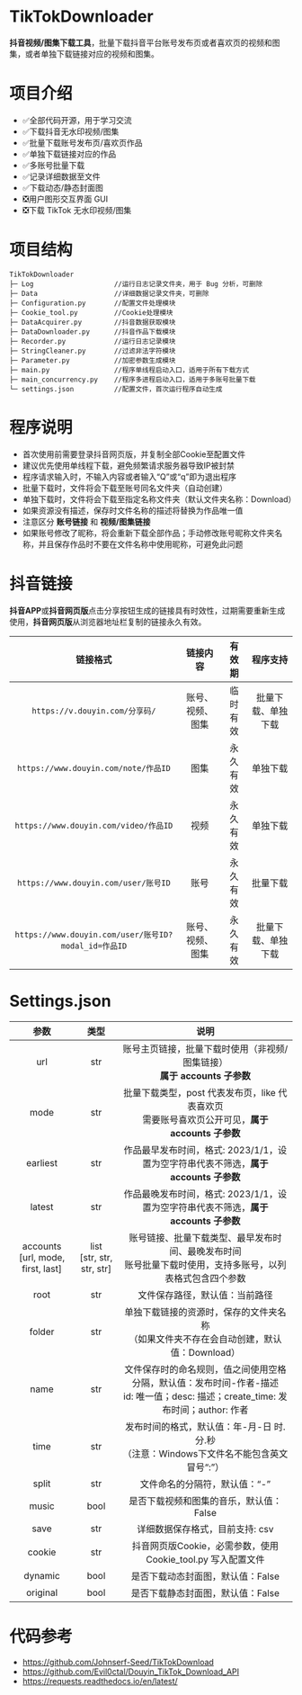 # TikTokDownloader

**抖音视频/图集下载工具**，批量下载抖音平台账号发布页或者喜欢页的视频和图集，或者单独下载链接对应的视频和图集。

# 项目介绍

* ✅全部代码开源，用于学习交流
* ✅下载抖音无水印视频/图集
* ✅批量下载账号发布页/喜欢页作品
* ✅单独下载链接对应的作品
* ✅多账号批量下载
* ✅记录详细数据至文件
* ✅下载动态/静态封面图
* ❎用户图形交互界面 GUI
* ❎下载 TikTok 无水印视频/图集

# 项目结构

```text
TikTokDownloader
├─ Log                    //运行日志记录文件夹，用于 Bug 分析，可删除
├─ Data                   //详细数据记录文件夹，可删除
├─ Configuration.py       //配置文件处理模块
├─ Cookie_tool.py         //Cookie处理模块
├─ DataAcquirer.py        //抖音数据获取模块
├─ DataDownloader.py      //抖音作品下载模块
├─ Recorder.py            //运行日志记录模块
├─ StringCleaner.py       //过滤非法字符模块
├─ Parameter.py           //加密参数生成模块
├─ main.py                //程序单线程启动入口，适用于所有下载方式
├─ main_concurrency.py    //程序多进程启动入口，适用于多账号批量下载
└─ settings.json          //配置文件，首次运行程序自动生成
```

# 程序说明

* 首次使用前需要登录抖音网页版，并复制全部Cookie至配置文件
* 建议优先使用单线程下载，避免频繁请求服务器导致IP被封禁
* 程序请求输入时，不输入内容或者输入“Q”或“q”即为退出程序
* 批量下载时，文件将会下载至账号同名文件夹（自动创建）
* 单独下载时，文件将会下载至指定名称文件夹（默认文件夹名称：Download）
* 如果资源没有描述，保存时文件名称的描述将替换为作品唯一值
* 注意区分 **账号链接** 和 **视频/图集链接**
* 如果账号修改了昵称，将会重新下载全部作品；手动修改账号昵称文件夹名称，并且保存作品时不要在文件名称中使用昵称，可避免此问题

# 抖音链接

**抖音APP**或**抖音网页版**点击分享按钮生成的链接具有时效性，过期需要重新生成使用，**抖音网页版**从浏览器地址栏复制的链接永久有效。

|                       链接格式                       |   链接内容   | 有效期  |   程序支持    |
|:------------------------------------------------:|:--------:|:----:|:---------:|
|           `https://v.douyin.com/分享码/`            | 账号、视频、图集 | 临时有效 | 批量下载、单独下载 |
|        `https://www.douyin.com/note/作品ID`        |    图集    | 永久有效 |   单独下载    |
|       `https://www.douyin.com/video/作品ID`        |    视频    | 永久有效 |   单独下载    |
|        `https://www.douyin.com/user/账号ID`        |    账号    | 永久有效 |   批量下载    |
| `https://www.douyin.com/user/账号ID?modal_id=作品ID` | 账号、视频、图集 | 永久有效 | 批量下载、单独下载 |

# Settings.json

|                   参数                   |               类型               |                                          说明                                          |
|:--------------------------------------:|:------------------------------:|:------------------------------------------------------------------------------------:|
|                  url                   |              str               |                   账号主页链接，批量下载时使用（非视频/图集链接）<br>**属于 accounts 子参数**                    |
|                  mode                  |              str               |           批量下载类型，post 代表发布页，like 代表喜欢页<br>需要账号喜欢页公开可见，**属于 accounts 子参数**            |
|                earliest                |              str               |                作品最早发布时间，格式: 2023/1/1，设置为空字符串代表不筛选，**属于 accounts 子参数**                |
|                 latest                 |              str               |                作品最晚发布时间，格式: 2023/1/1，设置为空字符串代表不筛选，**属于 accounts 子参数**                |
| accounts<br>\[url, mode, first, last\] | list<br>\[str, str, str, str\] |               账号链接、批量下载类型、最早发布时间、最晚发布时间<br>账号批量下载时使用，支持多账号，以列表格式包含四个参数               |
|                  root                  |              str               |                                   文件保存路径，默认值：当前路径                                    |
|                 folder                 |              str               |                 单独下载链接的资源时，保存的文件夹名称<br>（如果文件夹不存在会自动创建，默认值：Download）                  |
|                  name                  |              str               | 文件保存时的命名规则，值之间使用空格分隔，默认值：发布时间-作者-描述<br>id: 唯一值；desc: 描述；create_time: 发布时间；author: 作者 |
|                  time                  |              str               |                发布时间的格式，默认值：年-月-日 时.分.秒<br>（注意：Windows下文件名不能包含英文冒号“:”）                |
|                 split                  |              str               |                                   文件命名的分隔符，默认值：“-”                                   |
|                 music                  |              bool              |                                是否下载视频和图集的音乐，默认值：False                                |
|                  save                  |              str               |                                  详细数据保存格式，目前支持: csv                                  |
|                 cookie                 |              str               |                      抖音网页版Cookie，必需参数，使用 Cookie_tool.py 写入配置文件                       |
|                dynamic                 |              bool              |                                 是否下载动态封面图，默认值：False                                  |
|                original                |              bool              |                                 是否下载静态封面图，默认值：False                                  |

# 代码参考

* https://github.com/Johnserf-Seed/TikTokDownload
* https://github.com/Evil0ctal/Douyin_TikTok_Download_API
* https://requests.readthedocs.io/en/latest/
